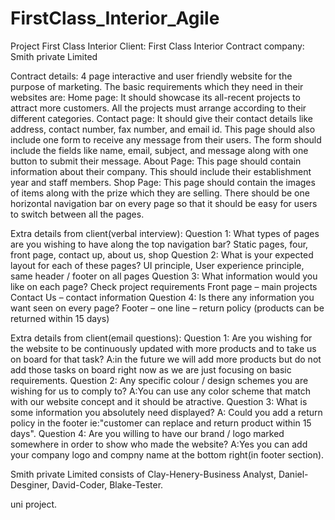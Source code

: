 # FirstClass_Interior_Agile

Project First Class Interior
Client: First Class Interior
Contract company: Smith private Limited

Contract details: 4 page interactive and user friendly website for the purpose of marketing. The basic requirements which they need in their websites are: Home page: It should showcase its all-recent projects to attract more customers. All the projects must arrange according to their different categories. Contact page: It should give their contact details like address, contact number, fax number, and email id. This page should also include one form to receive any message from their users. The form should include the fields like name, email, subject, and message along with one button to submit their message. About Page: This page should contain information about their company. This should include their establishment year and staff members. Shop Page: This page should contain the images of items along with the prize which they are selling. There should be one horizontal navigation bar on every page so that it should be easy for users to switch between all the pages.

Extra details from client(verbal interview):
Question 1: What types of pages are you wishing to have along the top navigation bar? Static pages, four, front page, contact up, about us, shop Question 2: What is your expected layout for each of these pages? UI principle, User experience principle, same header / footer on all pages Question 3: What information would you like on each page? Check project requirements Front page – main projects Contact Us – contact information Question 4: Is there any information you want seen on every page? Footer – one line – return policy (products can be returned within 15 days)

Extra details from client(email questions):
Question 1: Are you wishing for the website to be continuously updated with more products and to take us on board for that task? A:in the future we will add more products but do not add those tasks on board right now as we are just focusing on basic requirements. Question 2: Any specific colour / design schemes you are wishing for us to comply to? A:You can use any color scheme that match with our website concept and it should be atractive. Question 3: What is some information you absolutely need displayed? A: Could you add a return policy in the footer ie:"customer can replace and return product within 15 days". Question 4: Are you willing to have our brand / logo marked somewhere in order to show who made the website? A:Yes you can add your company logo and compny name at the bottom right(in footer section).


Smith private Limited consists of Clay-Henery-Business Analyst, Daniel-Desginer, David-Coder, Blake-Tester.

uni project.
